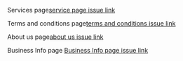 Services page[service page issue link](https://github.com/zuri-training/Qr_gen-Team_54-Repo/issues/75)

Terms and conditions page[terms and conditions issue link](https://github.com/zuri-training/Qr_gen-Team_54-Repo/issues/74)

About us page[about us issue link](https://github.com/zuri-training/Qr_gen-Team_54-Repo/issues/73)

Business Info page [Business Info page issue link](https://github.com/zuri-training/Qr_gen-Team_54-Repo/issues/4)
